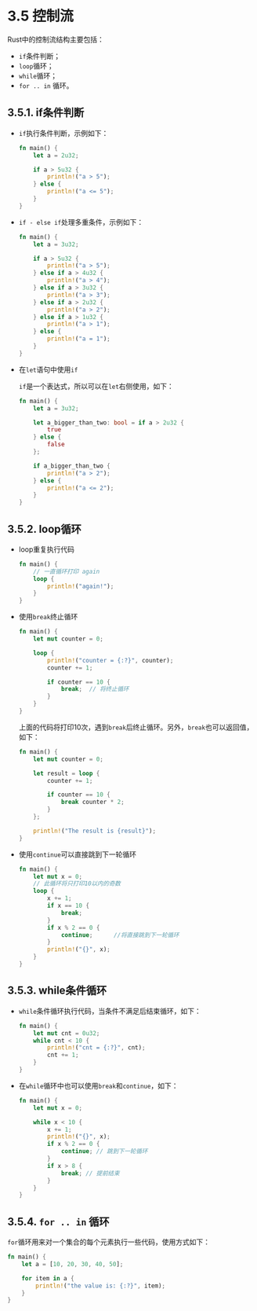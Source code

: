 # 3.5 控制流

Rust中的控制流结构主要包括：

- `if`条件判断；
- `loop`循环；
- `while`循环；
- `for .. in` 循环。

## 3.5.1. if条件判断

- `if`执行条件判断，示例如下：

    ```rust
    fn main() {
        let a = 2u32;

        if a > 5u32 {
            println!("a > 5");
        } else {
            println!("a <= 5");
        }
    }
    ```

- `if - else if`处理多重条件，示例如下：

    ```rust
    fn main() {
        let a = 3u32;

        if a > 5u32 {
            println!("a > 5");
        } else if a > 4u32 {
            println!("a > 4");
        } else if a > 3u32 {
            println!("a > 3");
        } else if a > 2u32 {
            println!("a > 2");
        } else if a > 1u32 {
            println!("a > 1");
        } else {
            println!("a = 1");
        }
    }
    ```

- 在`let`语句中使用`if`

   `if`是一个表达式，所以可以在`let`右侧使用，如下：

    ```rust
    fn main() {
        let a = 3u32;

        let a_bigger_than_two: bool = if a > 2u32 {
            true
        } else {
            false
        };

        if a_bigger_than_two {
            println!("a > 2");
        } else {
            println!("a <= 2");
        }
    }
    ```

## 3.5.2. loop循环

- loop重复执行代码

    ```rust
    fn main() {
        // 一直循环打印 again
        loop {
            println!("again!");
        }
    }
    ```

- 使用`break`终止循环

    ```rust
    fn main() {
        let mut counter = 0;

        loop {
            println!("counter = {:?}", counter);
            counter += 1;

            if counter == 10 {
                break;  // 将终止循环
            }
        }
    }
    ```
    上面的代码将打印10次，遇到`break`后终止循环。另外，`break`也可以返回值，如下：
    ```rust
    fn main() {
        let mut counter = 0;

        let result = loop {
            counter += 1;

            if counter == 10 {
                break counter * 2;
            }
        };

        println!("The result is {result}");
    }
    ```

- 使用`continue`可以直接跳到下一轮循环

    ```rust
    fn main() {
        let mut x = 0;
        // 此循环将只打印10以内的奇数
        loop {
            x += 1;
            if x == 10 {
                break;
            }
            if x % 2 == 0 {
                continue;      //将直接跳到下一轮循环
            }
            println!("{}", x);
        }
    }
    ```

## 3.5.3. while条件循环

- `while`条件循环执行代码，当条件不满足后结束循环，如下：

    ```rust
    fn main() {
        let mut cnt = 0u32;
        while cnt < 10 {
            println!("cnt = {:?}", cnt);
            cnt += 1;
        }
    }
    ```

- 在`while`循环中也可以使用`break`和`continue`，如下：

    ```rust
    fn main() {
        let mut x = 0;

        while x < 10 {
            x += 1;
            println!("{}", x);
            if x % 2 == 0 {
                continue; // 跳到下一轮循环
            }
            if x > 8 {
                break; // 提前结束
            }
        }
    }
    ```

## 3.5.4. `for .. in` 循环

`for`循环用来对一个集合的每个元素执行一些代码，使用方式如下：

```rust
fn main() {
    let a = [10, 20, 30, 40, 50];

    for item in a {
        println!("the value is: {:?}", item);
    }
}
```
